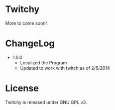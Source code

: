Twitchy 
===========
More to come soon!


ChangeLog
===========
 - 1.0.0
    - Localized the Program 
    - Updated to work with twitch as of 2/5/2014
    


License
========

Twitchy is released under GNU GPL v3.

